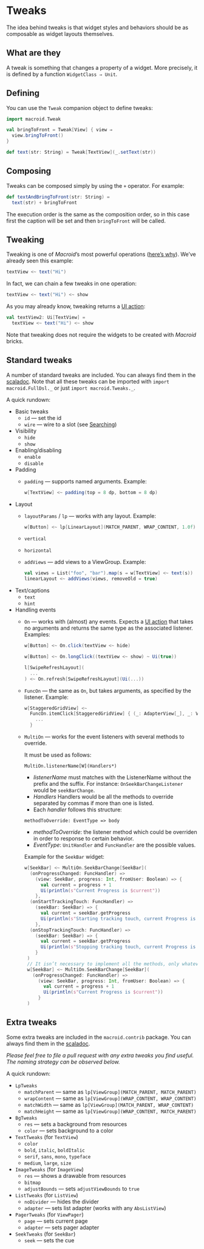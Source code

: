 # Tweaks

The idea behind tweaks is that widget styles and behaviors should be as composable as widget layouts themselves.

## What are they

A tweak is something that changes a property of a widget. More precisely,
it is defined by a function `WidgetClass ⇒ Unit`.

## Defining

You can use the `Tweak` companion object to define tweaks:

```scala
import macroid.Tweak

val bringToFront = Tweak[View] { view ⇒
  view.bringToFront()
}

def text(str: String) = Tweak[TextView](_.setText(str))
```

## Composing

Tweaks can be composed simply by using the `+` operator. For example:

```scala
def textAndBringToFront(str: String) =
  text(str) + bringToFront
```

The execution order is the same as the composition order, so in this case
first the caption will be set and then `bringToFront` will be called.

## Tweaking

Tweaking is one of *Macroid*’s most powerful operations ([here’s why](Advanced.html)). We’ve already seen this example:

```scala
textView <~ text("Hi")
```

In fact, we can chain a few tweaks in one operation:

```scala
textView <~ text("Hi") <~ show
```

As you may already know, tweaking returns a [UI action](UiActions.html):

```scala
val textView2: Ui[TextView] =
  textView <~ text("Hi") <~ show
```

Note that tweaking does not require the widgets to be created with *Macroid* bricks.

## Standard tweaks

A number of standard tweaks are included. You can always find them in the [scaladoc](../api/core/macroid/Tweaks$.html).
Note that all these tweaks can be imported with `import macroid.FullDsl._` or just `import macroid.Tweaks._`.

A quick rundown:

* Basic tweaks
  * `id` — set the id
  * `wire` — wire to a slot (see [Searching](Searching.html#slots-and-wires))
* Visibility
  * `hide`
  * `show`
* Enabling/disabling
  * `enable`
  * `disable`
* Padding
  * `padding` — supports named arguments. Example:

    ```scala
    w[TextView] <~ padding(top = 8 dp, bottom = 8 dp)
    ```
* Layout
  * `layoutParams` / `lp` — works with any layout. Example:

    ```scala
    w[Button] <~ lp[LinearLayout](MATCH_PARENT, WRAP_CONTENT, 1.0f)
    ```
  * `vertical`
  * `horizontal`
  * `addViews` — add views to a ViewGroup. Example:

    ```scala
    val views = List("foo", "bar").map(s ⇒ w[TextView] <~ text(s))
    linearLayout <~ addViews(views, removeOld = true)
    ```
* Text/captions
  * `text`
  * `hint`
* Handling events
  * `On` — works with (almost) any events. Expects a [UI action](UiActions.html) that takes no arguments and returns the same type as the associated listener. Examples:

    ```scala
    w[Button] <~ On.click(textView <~ hide)

    w[Button] <~ On.longClick((textView <~ show) ~ Ui(true))

    l[SwipeRefreshLayout](
      ...
    ) <~ On.refresh[SwipeRefreshLayout](Ui(...))
    ```
  * `FuncOn` — the same as `On`, but takes arguments, as specified by the listener. Example:

    ```scala
    w[StaggeredGridView] <~
      FuncOn.itemClick[StaggeredGridView] { (_: AdapterView[_], _: View, index: Int, _: Long) ⇒
        ...
      }
    ```
  * `MultiOn` — works for the event listeners with several methods to override. 
  
     It must be used as follows:
  
     `MultiOn.listenerName[W](Handlers*)`
    
     * _listenerName_ must matches with the ListenerName without the prefix and the suffix. For instance: `OnSeekBarChangeListener` would be `seekBarChange`.
     * _Handlers_ Handlers would be all the methods to override separated by commas if more than one is listed.
     * Each *handler* follows this structure:
     
     `methodToOverride: EventType => body`
      
      * _methodToOverride_: the listener method which could be overriden in order to response to certain behavior.
      * _EventType_: `UnitHandler` and `FuncHandler` are the possible values.
  
     Example for the `SeekBar` widget:

    ```scala
    w[SeekBar] <~ MultiOn.SeekBarChange[SeekBar](
      (onProgressChanged: FuncHandler) =>
        (view: SeekBar, progress: Int, fromUser: Boolean) => {
          val current = progress + 1
          Ui(println(s"Current Progress is $current"))
        },
      (onStartTrackingTouch: FuncHandler) =>
        (seekBar: SeekBar) => {
          val current = seekBar.getProgress
          Ui(println(s"Starting tracking touch, current Progress is $current"))
        },
      (onStopTrackingTouch: FuncHandler) =>
        (seekBar: SeekBar) => {
          val current = seekBar.getProgress
          Ui(println(s"Stopping tracking touch, current Progress is $current"))
        }
     )
     // It isn’t necessary to implement all the methods, only whatever you need:
     w[SeekBar] <~ MultiOn.SeekBarChange[SeekBar](
       (onProgressChanged: FuncHandler) =>
         (view: SeekBar, progress: Int, fromUser: Boolean) => {
           val current = progress + 1
           Ui(println(s"Current Progress is $current"))
         }
     )
    ```

## Extra tweaks

Some extra tweaks are included in the `macroid.contrib` package. You can always find them in the [scaladoc](../api/core/macroid/contrib/package.html).

*Please feel free to file a pull request with any extra tweaks you find useful. The naming strategy can be observed below.*

A quick rundown:

* `LpTweaks`
  * `matchParent` — same as `lp[ViewGroup](MATCH_PARENT, MATCH_PARENT)`
  * `wrapContent` — same as `lp[ViewGroup](WRAP_CONTENT, WRAP_CONTENT)`
  * `matchWidth` — same as `lp[ViewGroup](MATCH_PARENT, WRAP_CONTENT)`
  * `matchHeight` — same as `lp[ViewGroup](WRAP_CONTENT, MATCH_PARENT)`
* `BgTweaks`
  * `res` — sets a background from resources
  * `color` — sets background to a color
* `TextTweaks` (for `TextView`)
  * `color`
  * `bold`, `italic`, `boldItalic`
  * `serif`, `sans`, `mono`, `typeface`
  * `medium`, `large`, `size`
* `ImageTweaks` (for `ImageView`)
  * `res` — shows a drawable from resources
  * `bitmap`
  * `adjustBounds` — sets `adjustViewBounds` to `true`
* `ListTweaks` (for `ListView`)
  * `noDivider` — hides the divider
  * `adapter` — sets list adapter (works with any `AbsListView`)
* `PagerTweaks` (for `ViewPager`)
  * `page` — sets current page
  * `adapter` — sets pager adapter
* `SeekTweaks` (for `SeekBar`)
  * `seek` — sets the cue
